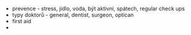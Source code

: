 * prevence - stress, jídlo, voda, být aktivní, spátech, regular check ups
* typy doktorů - general, dentist, surgeon, optican
* first aid
* 
